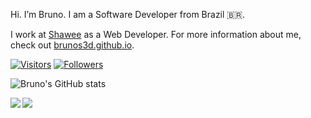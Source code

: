 Hi. I’m Bruno. I am a Software Developer from Brazil 🇧🇷.

I work at [Shawee](https://shawee.io) as a Web Developer. For more information about me,
check out [brunos3d.github.io](https://brunos3d.github.io).

[![Visitors](https://visitor-badge.glitch.me/badge?page_id=github/BrunoS3D)](https://brunos3d.github.io)
[![Followers](https://img.shields.io/github/followers/BrunoS3D?style=social)](https://brunos3d.github.io)

![Bruno's GitHub stats](https://github-readme-stats.anuraghazra1.vercel.app/api?username=BrunoS3D&show_icons=true&hide_border=true)

<a href="https://github.com/BrunoS3D/FastPlay">
  <img align="left" src="https://github-readme-stats.anuraghazra1.vercel.app/api/pin/?username=BrunoS3D&repo=FastPlay" />
</a>

<a href="https://github.com/BrunoS3D/brunos3d.github.io">
  <img align="left" src="https://github-readme-stats.anuraghazra1.vercel.app/api/pin/?username=BrunoS3D&repo=brunos3d.github.io" />
</a>
